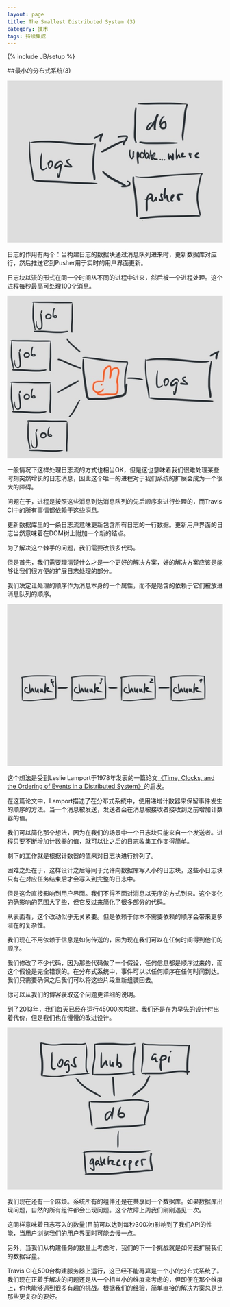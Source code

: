 ```yaml
---
layout: page  
title: The Smallest Distributed System (3)   
category: 技术   
tags: 持续集成    
---
```

{% include JB/setup %}


##最小的分布式系统(3)

![架构图8](/image/The_Smallest_Distributed_System_08.jpg)

日志的作用有两个：当构建日志的数据块通过消息队列进来时，更新数据库对应行，然后推送它到Pusher用于实时的用户界面更新。

日志块以流的形式在同一个时间从不同的进程中进来，然后被一个进程处理。这个进程每秒最高可处理100个消息。

![架构图9](/image/The_Smallest_Distributed_System_09.jpg)

一般情况下这样处理日志流的方式也相当OK，但是这也意味着我们很难处理某些时刻突然增长的日志消息，因此这个唯一的进程对于我们系统的扩展会成为一个很大的障碍。

问题在于，进程是按照这些消息到达消息队列的先后顺序来进行处理的，而Travis CI中的所有事情都依赖于这些消息。

更新数据库里的一条日志流意味更新包含所有日志的一行数据。更新用户界面的日志当然意味着在DOM树上附加一个新的结点。

为了解决这个棘手的问题，我们需要改很多代码。

但是首先，我们需要理清楚什么才是一个更好的解决方案，好的解决方案应该是能够让我们很方便的扩展日志处理的部分。

我们决定让处理的顺序作为消息本身的一个属性，而不是隐含的依赖于它们被放进消息队列的顺序。

![架构图10](/image/The_Smallest_Distributed_System_10.jpg)

这个想法是受到Leslie Lamport于1978年发表的一篇论文[《Time, Clocks, and the Ordering of Events in a Distributed System》](http://research.microsoft.com/en-us/um/people/lamport/pubs/pubs.html#time-clocks)的启发。

在这篇论文中，Lamport描述了在分布式系统中，使用递增计数器来保留事件发生的顺序的方法。当一个消息被发送，发送者会在消息被接收者接收到之前增加计数器的值。

我们可以简化那个想法，因为在我们的场景中一个日志块只能来自一个发送者。进程只要不断增加计数器的值，就可以让之后的日志收集工作变得简单。

剩下的工作就是根据计数器的值来对日志块进行排列了。

困难之处在于，这样设计之后等同于允许向数据库写入小的日志块，这些小日志块只有在对应任务结束后才会写入到完整的日志中。

但是这会直接影响到用户界面。我们不得不面对消息以无序的方式到来。这个变化的确影响的范围大了些，但它反过来简化了很多部分的代码。

从表面看，这个改动似乎无关紧要。但是依赖于你本不需要依赖的顺序会带来更多潜在的复杂性。

我们现在不用依赖于信息是如何传送的，因为现在我们可以在任何时间得到他们的顺序。

我们修改了不少代码，因为那些代码做了一个假设，任何信息都是顺序过来的，而这个假设是完全错误的。在分布式系统中，事件可以以任何顺序在任何时间到达。我们只需要确保之后我们可以将这些片段重新组装回去。

你可以从我们的博客获取这个问题更详细的说明。

到了2013年，我们每天已经在运行45000次构建。我们还是在为早先的设计付出着代价，但是我们也在慢慢的改进设计。

![架构图11](/image/The_Smallest_Distributed_System_11.jpg)

我们现在还有一个麻烦。系统所有的组件还是在共享同一个数据库。如果数据库出现问题，自然的所有组件都会出现问题。这个故障上周我们刚刚遇见一次。

这同样意味着日志写入的数量(目前可以达到每秒300次)影响到了我们API的性能，当用户浏览我们的用户界面时可能会慢一点。

另外，当我们从构建任务的数量上考虑时，我们的下一个挑战就是如何去扩展我们的数据容量。

Travis CI在500台构建服务器上运行，这已经不能再算是一个小的分布式系统了。我们现在正着手解决的问题还是从一个相当小的维度来考虑的，但即便在那个维度上，你也能够遇到很多有趣的挑战。根据我们的经验，简单直接的解决方案总是比那些更复杂的要好。


